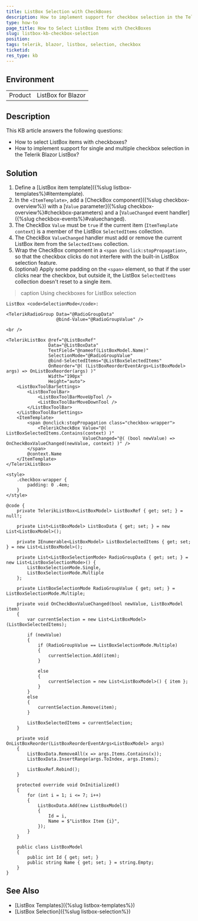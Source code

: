 ```yaml
---
title: ListBox Selection with CheckBoxes
description: How to implement support for checkbox selection in the Telerik Blazor ListBox component.
type: how-to
page_title: How to Select ListBox Items with CheckBoxes
slug: listbox-kb-checkbox-selection
position: 
tags: telerik, blazor, listbox, selection, checkbox
ticketid: 
res_type: kb
---
```


## Environment

<table>
    <tbody>
        <tr>
            <td>Product</td>
            <td>ListBox for Blazor</td>
        </tr>
    </tbody>
</table>


## Description

This KB article answers the following questions:

* How to select ListBox items with checkboxes?
* How to implement support for single and multiple checkbox selection in the Telerik Blazor ListBox?


## Solution

1. Define a [ListBox item template]({%slug listbox-templates%}#itemtemplate).
1. In the `<ItemTemplate>`, add a [CheckBox component]({%slug checkbox-overview%}) with a [`Value` parameter]({%slug checkbox-overview%}#checkbox-parameters) and a [`ValueChanged` event handler]({%slug checkbox-events%}#valuechanged).
1. The CheckBox `Value` must be `true` if the current item (`ItemTemplate` `context`) is a member of the ListBox `SelectedItems` collection.
1. The CheckBox `ValueChanged` handler must add or remove the current ListBox item from the `SelectedItems` collection.
1. Wrap the CheckBox component in a `<span @onclick:stopPropagation>`, so that the checkbox clicks do not interfere with the built-in ListBox selection feature.
1. (optional) Apply some padding on the `<span>` element, so that if the user clicks near the checkbox, but outside it, the ListBox `SelectedItems` collection doesn't reset to a single item.

>caption Using checkboxes for ListBox selection

````CSHTML
ListBox <code>SelectionMode</code>:

<TelerikRadioGroup Data="@RadioGroupData"
                   @bind-Value="@RadioGroupValue" />

<br />

<TelerikListBox @ref="@ListBoxRef"
                Data="@ListBoxData"
                TextField="@nameof(ListBoxModel.Name)"
                SelectionMode="@RadioGroupValue"
                @bind-SelectedItems="@ListBoxSelectedItems"
                OnReorder="@( (ListBoxReorderEventArgs<ListBoxModel> args) => OnListBoxReorder(args) )"
                Width="190px"
                Height="auto">
    <ListBoxToolBarSettings>
        <ListBoxToolBar>
            <ListBoxToolBarMoveUpTool />
            <ListBoxToolBarMoveDownTool />
        </ListBoxToolBar>
    </ListBoxToolBarSettings>
    <ItemTemplate>
        <span @onclick:stopPropagation class="checkbox-wrapper">
            <TelerikCheckBox Value="@( ListBoxSelectedItems.Contains(context) )"
                             ValueChanged="@( (bool newValue) => OnCheckBoxValueChanged(newValue, context) )" />
        </span>
        @context.Name
    </ItemTemplate>
</TelerikListBox>

<style>
    .checkbox-wrapper {
        padding: 0 .4em;
    }
</style>

@code {
    private TelerikListBox<ListBoxModel> ListBoxRef { get; set; } = null!;

    private List<ListBoxModel> ListBoxData { get; set; } = new List<ListBoxModel>();

    private IEnumerable<ListBoxModel> ListBoxSelectedItems { get; set; } = new List<ListBoxModel>();

    private List<ListBoxSelectionMode> RadioGroupData { get; set; } = new List<ListBoxSelectionMode>() {
        ListBoxSelectionMode.Single,
        ListBoxSelectionMode.Multiple
    };

    private ListBoxSelectionMode RadioGroupValue { get; set; } = ListBoxSelectionMode.Multiple;

    private void OnCheckBoxValueChanged(bool newValue, ListBoxModel item)
    {
        var currentSelection = new List<ListBoxModel>(ListBoxSelectedItems);

        if (newValue)
        {
            if (RadioGroupValue == ListBoxSelectionMode.Multiple)
            {
                currentSelection.Add(item);
            }

            else
            {
                currentSelection = new List<ListBoxModel>() { item };
            }
        }
        else
        {
            currentSelection.Remove(item);
        }

        ListBoxSelectedItems = currentSelection;
    }

    private void OnListBoxReorder(ListBoxReorderEventArgs<ListBoxModel> args)
    {
        ListBoxData.RemoveAll(x => args.Items.Contains(x));
        ListBoxData.InsertRange(args.ToIndex, args.Items);

        ListBoxRef.Rebind();
    }

    protected override void OnInitialized()
    {
        for (int i = 1; i <= 7; i++)
        {
            ListBoxData.Add(new ListBoxModel()
            {
                Id = i,
                Name = $"ListBox Item {i}",
            });
        }
    }

    public class ListBoxModel
    {
        public int Id { get; set; }
        public string Name { get; set; } = string.Empty;
    }
}
````

## See Also

* [ListBox Templates]({%slug listbox-templates%})
* [ListBox Selection]({%slug listbox-selection%})

